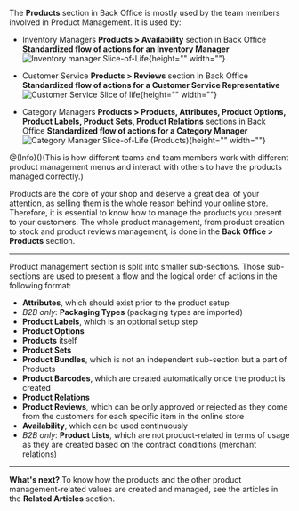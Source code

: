 The **Products** section in Back Office is mostly used by the team members involved in Product Management.
It is used by:
* Inventory Managers
**Products > Availability** section in Back Office
    **Standardized flow of actions for an Inventory Manager**
![Inventory manager Slice-of-Life](https://cdn.document360.io/9fafa0d5-d76f-40c5-8b02-ab9515d3e879/Images/Documentation/Inventory%20manager%20Slice-of-Life.png){height="" width=""}

* Customer Service
**Products > Reviews** section in Back Office
    **Standardized flow of actions for a Customer Service Representative**
![Customer Service Slice of life](https://cdn.document360.io/9fafa0d5-d76f-40c5-8b02-ab9515d3e879/Images/Documentation/Customer%20Service%20Slice%20of%20life.png){height="" width=""}

* Category Managers
**Products > Products, Attributes, Product Options, Product Labels, Product Sets, Product Relations** sections in Back Office
    **Standardized flow of actions for a Category Manager**
![Category Manager Slice-of-Life \(Products\)](https://cdn.document360.io/9fafa0d5-d76f-40c5-8b02-ab9515d3e879/Images/Documentation/Category%20Manager%20Slice-of-Life%20%28Products%29.png){height="" width=""}

@(Info)()(This is how different teams and team members work with different product management menus and interact with others to have the products managed correctly.)

Products are the core of your shop and deserve a great deal of your attention, as selling them is the whole reason behind your online store. Therefore, it is essential to know how to manage the products you present to your customers. The whole product management, from product creation to stock and product reviews management, is done in the **Back Office > Products** section.
***
Product management section is split into smaller sub-sections. Those sub-sections are used to present a flow and the logical order of actions in the following format:
* **Attributes**, which should exist prior to the product setup
* _B2B only_: **Packaging Types** (packaging types are imported)
* **Product Labels**, which is an optional setup step
* **Product Options**
* **Products** itself
* **Product Sets**
* **Product Bundles**, which is not an independent sub-section but a part of Products
* **Product Barcodes**, which are created automatically once the product is created
* **Product Relations**
* **Product Reviews**, which can be only approved or rejected as they come from the customers for each specific item in the online store
* **Availability**, which can be used continuously
* _B2B only_: **Product Lists**, which are not product-related in terms of usage as they are created based on the contract conditions (merchant relations)

***
**What's next?**
To know how the products and the other product management-related values are created and managed, see the articles in the **Related Articles** section.